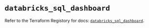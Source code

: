 # `databricks_sql_dashboard`

Refer to the Terraform Registory for docs: [`databricks_sql_dashboard`](https://registry.terraform.io/providers/databricks/databricks/1.18.0/docs/resources/sql_dashboard).
